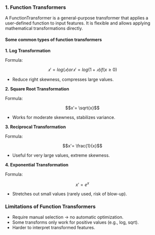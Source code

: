 ### 1. Function Transformers
A FunctionTransformer is a general-purpose transformer that applies a user-defined function to input features. It is flexible and allows applying mathematical transformations directly.

#### Some common types of function transformers

**1. Log Transformation**

Formula: 

$$𝑥'= log(𝑥) or 𝑥'= log(1+𝑥) if (x ≥ 0)$$

- Reduce right skewness, compresses large values.

**2. Square Root Transformation**

Formula: 

$$x'= \sqrt{x}$$

- Works for moderate skewness, stabilizes variance.

**3. Reciprocal Transformation**

Formula: 

$$x'= \frac{1}{x}$$

- Useful for very large values, extreme skewness.

**4. Exponential Transformation**

Formula: 

$$x'= e^x$$

- Stretches out small values (rarely used, risk of blow-up).

### Limitations of Function Transformers

- Require manual selection → no automatic optimization.
- Some transforms only work for positive values (e.g., log, sqrt).
- Harder to interpret transformed features.
